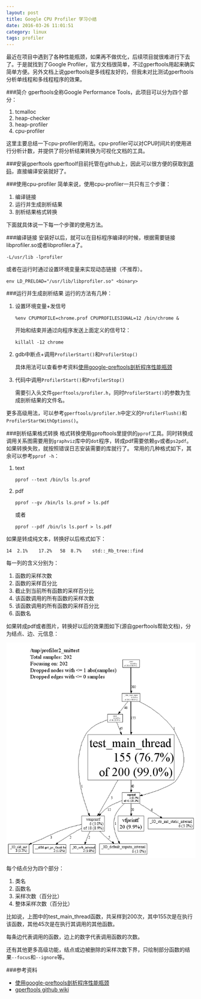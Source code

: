 ```yaml
---
layout: post
title: Google CPU Profiler 学习小结
date: 2016-03-26 11:01:51
category: linux
tags: profiler
---
```


最近在项目中遇到了各种性能瓶颈，如果再不做优化，后续项目就很难进行下去了。于是就找到了Google Profiler，官方文档很简单，不过gperftools用起来确实简单方便。另外文档上说gperftools是多线程友好的，但我未对比测试gperftools分析单线程和多线程程序的效果。

###简介
gperftools全称Google Performance Tools，此项目可以分为四个部分：

1. tcmalloc
2. heap-checker
3. heap-profiler
4. cpu-profiler

这里主要总结一下cpu-profiler的用法。cpu-profiler可以对CPU时间片的使用进行分析计数，并提供了将分析结果转换为可视化文档的工具。

###安装gperftools
gperftoolf目前托管在github上，因此可以很方便的获取到[源码](https://github.com/gperftools/gperftools/releases)，直接编译安装就好了。

###使用cpu-profiler
简单来说，使用cpu-profiler一共只有三个步骤：

1. 编译链接
2. 运行并生成剖析结果
3. 剖析结果格式转换

下面就具体说一下每一个步骤的使用方法。

###编译链接
安装好以后，就可以在目标程序编译的时候，根据需要链接libprofiler.so或者libprofiler.a了。

```
-L/usr/lib -lprofiler
```

或者在运行时通过设置环境变量来实现动态链接（不推荐）。

```
env LD_PRELOAD="/usr/lib/libprofiler.so" <binary>
```


###运行并生成剖析结果
运行的方法有几种：

1. 设置环境变量+发信号
	
	```
	%env CPUPROFILE=chrome.prof CPUPROFILESIGNAL=12 /bin/chrome &
	```

	开始和结束并通过向程序发送上面定义的信号12：
	```
	killall -12 chrome
	```
2. gdb中断点+调用<code>ProfilerStart()</code>和<code>ProfilerStop()</code>
	
	具体用法可以查看参考资料[使用google-preftools剖析程序性能瓶颈](http://www.ibm.com/developerworks/cn/linux/l-cn-googleperf/)
3. 代码中调用<code>ProfilerStart()</code>和<code>ProfilerStop()</code>
	
	需要引入头文件<code>gperftools/profiler.h</code>，同时<code>ProfilerStart()</code>的参数为生成剖析结果的文件名。
	
更多高级用法，可以参考<code>gperftools/profiler.h</code>中定义的<code>ProfilerFlush()</code>和<code>ProfilerStartWithOptions()</code>。

###剖析结果格式转换
格式转换使用gproftools里提供的<code>pprof</code>工具。同时转换成调用关系图需要用到<code>graphviz</code>库中的<code>dot</code>程序，转成pdf需要依赖<code>gv</code>或者<code>ps2pdf</code>。如果转换失败，就按照错误日志安装需要的库就行了。
常用的几种格式如下，其余可以参考<code>pprof -h</code>：

1. text

	```
	pprof --text /bin/ls ls.prof
	```
2. pdf

	```
	pprof --gv /bin/ls ls.prof > ls.pdf
	```
	
	或者
	
	```
	pprof --pdf /bin/ls ls.porf > ls.pdf
	```
	
如果是转成纯文本，转换好以后格式如下：
```
14	2.1%	17.2%	58	8.7%	std::_Rb_tree::find
```

每一列的含义分别为：

1. 函数的采样次数
2. 函数的采样百分比
3. 截止到当前所有函数的采样百分比
4. 该函数调用的所有函数的采样次数
5. 该函数调用的所有函数的采样百分比
6. 函数名


如果转成pdf或者图片，转换好以后的效果图如下(源自gperftools帮助文档)，分为结点、边、元信息：

![image](/images/pprof-test.gif)

每个结点分为四个部分：

1. 类名
2. 函数名
3. 采样次数（百分比）
4. 整体采样次数（百分比）

比如说，上图中的test\_main\_thread函数，共采样到200次，其中155次是在执行该函数，其他45次是在执行其调用的其他函数。

每条边代表调用的函数，边上的数字代表调用函数的次数。

还有其他更多高级功能，结点或边被删除的采样次数下界，只绘制部分函数的结果<code>--focus</code>和<code>--ignore</code>等。

###参考资料
- [使用google-preftools剖析程序性能瓶颈](http://www.ibm.com/developerworks/cn/linux/l-cn-googleperf/)
- [gperftools github wiki](https://github.com/gperftools/gperftools/wiki)